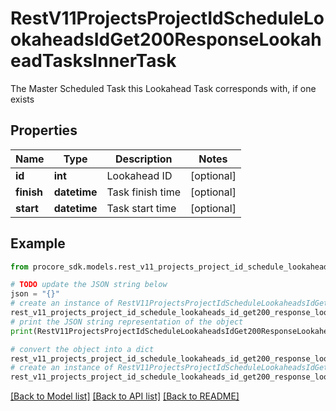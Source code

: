# RestV11ProjectsProjectIdScheduleLookaheadsIdGet200ResponseLookaheadTasksInnerTask

The Master Scheduled Task this Lookahead Task corresponds with, if one exists

## Properties

Name | Type | Description | Notes
------------ | ------------- | ------------- | -------------
**id** | **int** | Lookahead ID | [optional] 
**finish** | **datetime** | Task finish time | [optional] 
**start** | **datetime** | Task start time | [optional] 

## Example

```python
from procore_sdk.models.rest_v11_projects_project_id_schedule_lookaheads_id_get200_response_lookahead_tasks_inner_task import RestV11ProjectsProjectIdScheduleLookaheadsIdGet200ResponseLookaheadTasksInnerTask

# TODO update the JSON string below
json = "{}"
# create an instance of RestV11ProjectsProjectIdScheduleLookaheadsIdGet200ResponseLookaheadTasksInnerTask from a JSON string
rest_v11_projects_project_id_schedule_lookaheads_id_get200_response_lookahead_tasks_inner_task_instance = RestV11ProjectsProjectIdScheduleLookaheadsIdGet200ResponseLookaheadTasksInnerTask.from_json(json)
# print the JSON string representation of the object
print(RestV11ProjectsProjectIdScheduleLookaheadsIdGet200ResponseLookaheadTasksInnerTask.to_json())

# convert the object into a dict
rest_v11_projects_project_id_schedule_lookaheads_id_get200_response_lookahead_tasks_inner_task_dict = rest_v11_projects_project_id_schedule_lookaheads_id_get200_response_lookahead_tasks_inner_task_instance.to_dict()
# create an instance of RestV11ProjectsProjectIdScheduleLookaheadsIdGet200ResponseLookaheadTasksInnerTask from a dict
rest_v11_projects_project_id_schedule_lookaheads_id_get200_response_lookahead_tasks_inner_task_from_dict = RestV11ProjectsProjectIdScheduleLookaheadsIdGet200ResponseLookaheadTasksInnerTask.from_dict(rest_v11_projects_project_id_schedule_lookaheads_id_get200_response_lookahead_tasks_inner_task_dict)
```
[[Back to Model list]](../README.md#documentation-for-models) [[Back to API list]](../README.md#documentation-for-api-endpoints) [[Back to README]](../README.md)


